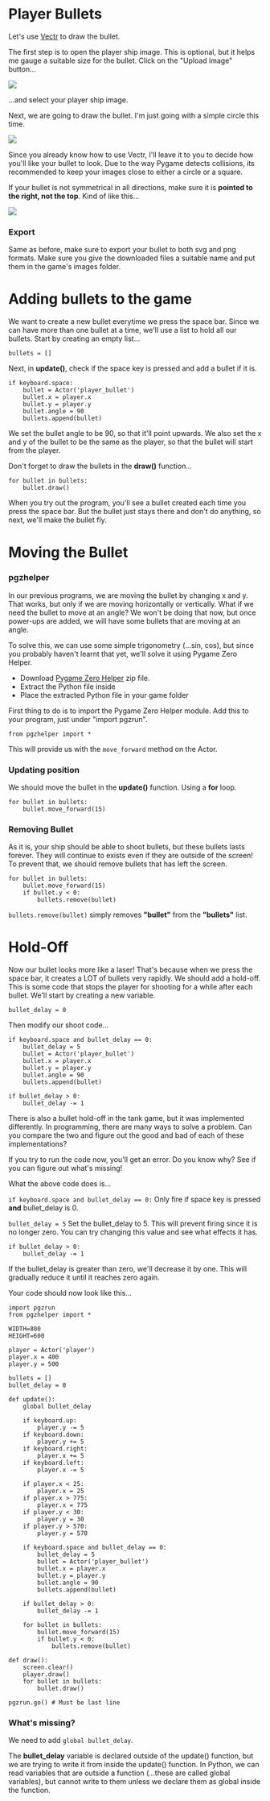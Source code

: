 Player Bullets
===
Let's use [Vectr](https://vectr.com/) to draw the bullet.

The first step is to open the player ship image.
This is optional, but it helps me gauge a suitable size for the bullet.
Click on the "Upload image" button...

![](https://www.aposteriori.com.sg/wp-content/uploads/2021/01/upload.png)

...and select your player ship image.

Next, we are going to draw the bullet.
I'm just going with a simple circle this time.

![](https://www.aposteriori.com.sg/wp-content/uploads/2021/01/player_bullet.png)

Since you already know how to use Vectr, I'll leave it to you to decide how you'll like your bullet to look.
Due to the way Pygame detects collisions, its recommended to keep your images close to either a circle or a square.

If your bullet is not symmetrical in all directions, make sure it is **pointed to the right, not the top**. Kind of like this...

![](https://www.aposteriori.com.sg/wp-content/uploads/2021/01/bulletblue2.png)

### Export
Same as before, make sure to export your bullet to both svg and png formats.
Make sure you give the downloaded files a suitable name and put them in the game's images folder.

Adding bullets to the game
===

We want to create a new bullet everytime we press the space bar. Since we can have more than one bullet at a time, we'll use a list to hold all our bullets. Start by creating an empty list...

```
bullets = []
```

Next, in **update()**, check if the space key is pressed and add a bullet if it is.

```
if keyboard.space:
    bullet = Actor('player_bullet')
    bullet.x = player.x
    bullet.y = player.y
    bullet.angle = 90
    bullets.append(bullet)
```

We set the bullet angle to be 90, so that it'll point upwards. We also set the x and y of the bullet to be the same as the player, so that the bullet will start from the player.

Don't forget to draw the bullets in the **draw()** function...

```
for bullet in bullets:
    bullet.draw()
```

When you try out the program, you'll see a bullet created each time you press the space bar. But the bullet just stays there and don't do anything, so next, we'll make the bullet fly.

Moving the Bullet
===

### pgzhelper
In our previous programs, we are moving the bullet by changing x and y. That works, but only if we are moving horizontally or vertically. What if we need the bullet to move at an angle? We won't be doing that now, but once power-ups are added, we will have some bullets that are moving at an angle.

To solve this, we can use some simple trigonometry (...sin, cos), but since you probably haven't learnt that yet, we'll solve it using Pygame Zero Helper.

* Download [Pygame Zero Helper](https://www.aposteriori.com.sg/pygame-zero-helper/) zip file.
* Extract the Python file inside
* Place the extracted Python file in your game folder

First thing to do is to import the Pygame Zero Helper module. Add this to your program, just under "import pgzrun".

```
from pgzhelper import *
```

This will provide us with the ```move_forward``` method on the Actor.

### Updating position

We should move the bullet in the **update()** function. Using a **for** loop.

```
for bullet in bullets:
    bullet.move_forward(15)
```

### Removing Bullet
As it is, your ship should be able to shoot bullets, but these bullets lasts forever. They will continue to exists even if they are outside of the screen! To prevent that, we should remove bullets that has left the screen.

```
for bullet in bullets:
    bullet.move_forward(15)
    if bullet.y < 0:
        bullets.remove(bullet)
```

```bullets.remove(bullet)``` simply removes **"bullet"** from the **"bullets"** list.

Hold-Off
===
Now our bullet looks more like a laser! That's because when we press the space bar, it creates a LOT of bullets very rapidly. We should add a hold-off. This is some code that stops the player for shooting for a while after each bullet. We'll start by creating a new variable.

```
bullet_delay = 0
```

Then modify our shoot code...

```
if keyboard.space and bullet_delay == 0:
    bullet_delay = 5
    bullet = Actor('player_bullet')
    bullet.x = player.x
    bullet.y = player.y
    bullet.angle = 90
    bullets.append(bullet)

if bullet_delay > 0:
    bullet_delay -= 1
```

There is also a bullet hold-off in the tank game, but it was implemented differently. In programming, there are many ways to solve a problem. Can you compare the two and figure out the good and bad of each of these implementations?

If you try to run the code now, you'll get an error. Do you know why? See if you can figure out what's missing!

What the above code does is...

```if keyboard.space and bullet_delay == 0:``` Only fire if space key is pressed **and** bullet_delay is 0.

```bullet_delay = 5``` Set the bullet_delay to 5. This will prevent firing since it is no longer zero. You can try changing this value and see what effects it has.

```
if bullet_delay > 0:
    bullet_delay -= 1
```

If the bullet_delay is greater than zero, we'll decrease it by one. This will gradually reduce it until it reaches zero again.

Your code should now look like this...

```
import pgzrun
from pgzhelper import *

WIDTH=800
HEIGHT=600

player = Actor('player')
player.x = 400
player.y = 500

bullets = []
bullet_delay = 0

def update():
    global bullet_delay
    
    if keyboard.up:
        player.y -= 5
    if keyboard.down:
        player.y += 5
    if keyboard.right:
        player.x += 5
    if keyboard.left:
        player.x -= 5

    if player.x < 25:
        player.x = 25
    if player.x > 775:
        player.x = 775
    if player.y < 30:
        player.y = 30
    if player.y > 570:
        player.y = 570

    if keyboard.space and bullet_delay == 0:
        bullet_delay = 5
        bullet = Actor('player_bullet')
        bullet.x = player.x
        bullet.y = player.y
        bullet.angle = 90
        bullets.append(bullet)

    if bullet_delay > 0:
        bullet_delay -= 1

    for bullet in bullets:
        bullet.move_forward(15)
        if bullet.y < 0:
            bullets.remove(bullet)

def draw():
    screen.clear()
    player.draw()
    for bullet in bullets:
        bullet.draw()

pgzrun.go() # Must be last line

```

### What's missing?
We need to add ```global bullet_delay```.

The **bullet_delay** variable is declared outside of the update() function, but we are trying to write it from inside the update() function. In Python, we can read variables that are outside a function (...these are called global variables), but cannot write to them unless we declare them as global inside the function.